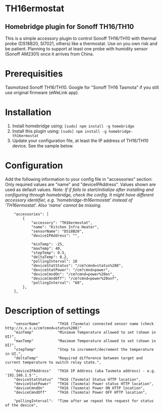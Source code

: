 # TH16ermostat 
## Homebridge plugin for Sonoff TH16/TH10

This is a simple accessory plugin to control Sonoff TH16/TH10 with thermal probe (DS18B20, SI7021, others) like a thermostat.
Use on you own risk and be patient. Planning to support at least one probe with humidity sensor (Sonoff AM2301) once it arrives from China.

# Prerequisities

Tasmotized Sonoff TH16/TH10. Google for "Sonoff TH16 Tasmota" if you still use original firmware (eWeLink app).

# Installation

1. Install homebridge using: `[sudo] npm install -g homebridge`
2. Install this plugin using: `[sudo] npm install -g homebridge-th16ermostat`
3. Update your configuration file, at least the IP address of TH16/TH10 device. See the sample below.

# Configuration

Add the following information to your config file in "accessories" section:
Only required values are "name" and "deviceIPAddress". Values shown are used as default values.
_Note: If if fails to start/initialize after installing and configuring through homebridge, check the config. It might have different accessory identifier, e.g. 'homebridge-th16ermostat' instead of 'TH16ermostat'. Also 'name' cannot be missing._

```
    "accessories": [
        {
            "accessory": "TH16ermostat",
            "name": "Kitchen Infra Heater",
            "sensorName": "DS18B20",
            "deviceIPAddress": "",

            "minTemp": -25,
            "maxTemp": 40,
            "stepTemp": 0.5,
            "deltaTemp": 0.2,
            "pollingInterval": 10
            "deviceStatStatus": "/cm?cmnd=status%208",
            "deviceStatPower": "/cm?cmnd=power",
            "deviceCmndOn": "/cm?cmnd=power%20on",
            "deviceCmndOff": "/cm?cmnd=power%20onf",
            "pollingInterval": "60",
        },
    ],
```

# Description of settings

```
    "sensorName"        "TH16 (Tasmota) connected sensor name (check http://x.x.x.x/cm?cmnd=status%208)"
    "minTemp"           "Minimum Temperature allowed to set (shown in UI)",
    "maxTemp"           "Maximum Temperature allowed to set (shown in UI)",
    "stepTemp"          "Step to increment/decrement the temperature in UI.",
    "deltaTemp"         "Required difference between target and current temperature to switch relay state.",
 
    "deviceIPAddress"   "TH16 IP Address (aka Tasmota address) - e.g. '192.168.1.5'",
    "deviceStatStatus"  "TH16 (Tasmota) Status HTTP location",
    "deviceStatPower"   "TH16 (Tasmota) Power status HTTP location",
    "deviceCmndOn"      "TH16 (Tasmota) Power ON HTTP location",
    "deviceCmndOff"     "TH16 (Tasmota) Power OFF HTTP location",

    "pollingInterval":  "Time after we repeat the request for status of the device",
```
